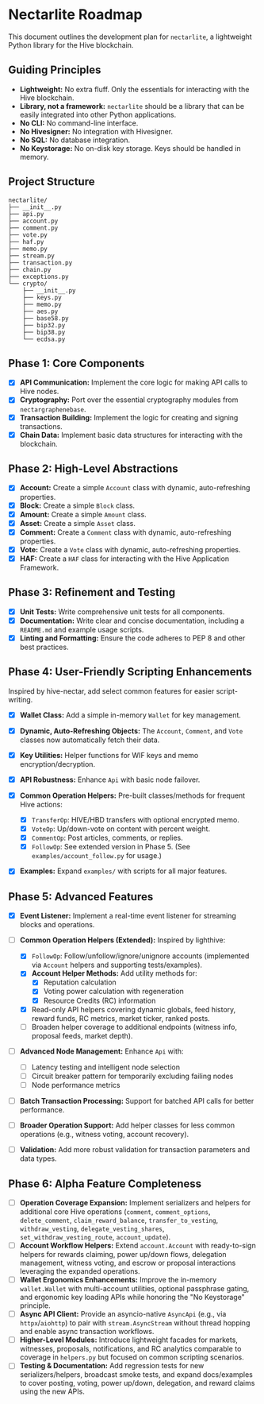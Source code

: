 # Nectarlite Roadmap

This document outlines the development plan for `nectarlite`, a lightweight Python library for the Hive blockchain.

## Guiding Principles

- **Lightweight:** No extra fluff. Only the essentials for interacting with the Hive blockchain.
- **Library, not a framework:** `nectarlite` should be a library that can be easily integrated into other Python applications.
- **No CLI:** No command-line interface.
- **No Hivesigner:** No integration with Hivesigner.
- **No SQL:** No database integration.
- **No Keystorage:** No on-disk key storage. Keys should be handled in memory.

## Project Structure

```text
nectarlite/
├── __init__.py
├── api.py
├── account.py
├── comment.py
├── vote.py
├── haf.py
├── memo.py
├── stream.py
├── transaction.py
├── chain.py
├── exceptions.py
└── crypto/
    ├── __init__.py
    ├── keys.py
    ├── memo.py
    ├── aes.py
    ├── base58.py
    ├── bip32.py
    ├── bip38.py
    └── ecdsa.py
```

## Phase 1: Core Components

- [x] **API Communication:** Implement the core logic for making API calls to Hive nodes.
- [x] **Cryptography:** Port over the essential cryptography modules from `nectargraphenebase`.
- [x] **Transaction Building:** Implement the logic for creating and signing transactions.
- [x] **Chain Data:** Implement basic data structures for interacting with the blockchain.

## Phase 2: High-Level Abstractions

- [x] **Account:** Create a simple `Account` class with dynamic, auto-refreshing properties.
- [x] **Block:** Create a simple `Block` class.
- [x] **Amount:** Create a simple `Amount` class.
- [x] **Asset:** Create a simple `Asset` class.
- [x] **Comment:** Create a `Comment` class with dynamic, auto-refreshing properties.
- [x] **Vote:** Create a `Vote` class with dynamic, auto-refreshing properties.
- [x] **HAF:** Create a `HAF` class for interacting with the Hive Application Framework.

## Phase 3: Refinement and Testing

- [x] **Unit Tests:** Write comprehensive unit tests for all components.
- [x] **Documentation:** Write clear and concise documentation, including a `README.md` and example usage scripts.
- [x] **Linting and Formatting:** Ensure the code adheres to PEP 8 and other best practices.

## Phase 4: User-Friendly Scripting Enhancements

Inspired by hive-nectar, add select common features for easier script-writing.

- [x] **Wallet Class:** Add a simple in-memory `Wallet` for key management.
- [x] **Dynamic, Auto-Refreshing Objects:** The `Account`, `Comment`, and `Vote` classes now automatically fetch their data.
- [x] **Key Utilities:** Helper functions for WIF keys and memo encryption/decryption.
- [x] **API Robustness:** Enhance `Api` with basic node failover.

- [x] **Common Operation Helpers:** Pre-built classes/methods for frequent Hive actions:
  - [x] `TransferOp`: HIVE/HBD transfers with optional encrypted memo.
  - [x] `VoteOp`: Up/down-vote on content with percent weight.
  - [x] `CommentOp`: Post articles, comments, or replies.
  - [x] `FollowOp`: See extended version in Phase 5. (See `examples/account_follow.py` for usage.)

- [x] **Examples:** Expand `examples/` with scripts for all major features.

## Phase 5: Advanced Features

- [x] **Event Listener:** Implement a real-time event listener for streaming blocks and operations.

- [ ] **Common Operation Helpers (Extended):** Inspired by lighthive:
  - [x] `FollowOp`: Follow/unfollow/ignore/unignore accounts (implemented via `Account` helpers and supporting tests/examples).
  - [x] **Account Helper Methods:** Add utility methods for:
    - [x] Reputation calculation
    - [x] Voting power calculation with regeneration
    - [x] Resource Credits (RC) information
  - [x] Read-only API helpers covering dynamic globals, feed history, reward funds, RC metrics, market ticker, ranked posts.
  - [ ] Broaden helper coverage to additional endpoints (witness info, proposal feeds, market depth).

- [ ] **Advanced Node Management:** Enhance `Api` with:
  - [ ] Latency testing and intelligent node selection
  - [ ] Circuit breaker pattern for temporarily excluding failing nodes
  - [ ] Node performance metrics

- [ ] **Batch Transaction Processing:** Support for batched API calls for better performance.

- [ ] **Broader Operation Support:** Add helper classes for less common operations (e.g., witness voting, account recovery).
- [ ] **Validation:** Add more robust validation for transaction parameters and data types.

## Phase 6: Alpha Feature Completeness

- [ ] **Operation Coverage Expansion:** Implement serializers and helpers for additional core Hive operations (`comment`, `comment_options`, `delete_comment`, `claim_reward_balance`, `transfer_to_vesting`, `withdraw_vesting`, `delegate_vesting_shares`, `set_withdraw_vesting_route`, `account_update`).
- [ ] **Account Workflow Helpers:** Extend `account.Account` with ready-to-sign helpers for rewards claiming, power up/down flows, delegation management, witness voting, and escrow or proposal interactions leveraging the expanded operations.
- [ ] **Wallet Ergonomics Enhancements:** Improve the in-memory `wallet.Wallet` with multi-account utilities, optional passphrase gating, and ergonomic key loading APIs while honoring the "No Keystorage" principle.
- [ ] **Async API Client:** Provide an asyncio-native `AsyncApi` (e.g., via `httpx`/`aiohttp`) to pair with `stream.AsyncStream` without thread hopping and enable async transaction workflows.
- [ ] **Higher-Level Modules:** Introduce lightweight facades for markets, witnesses, proposals, notifications, and RC analytics comparable to coverage in `helpers.py` but focused on common scripting scenarios.
- [ ] **Testing & Documentation:** Add regression tests for new serializers/helpers, broadcast smoke tests, and expand docs/examples to cover posting, voting, power up/down, delegation, and reward claims using the new APIs.
